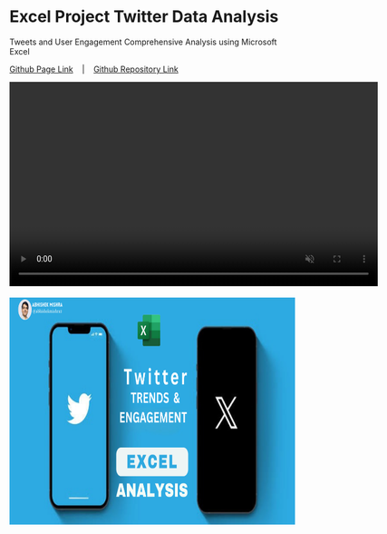 # Excel Project Twitter Data Analysis
Tweets and User Engagement Comprehensive Analysis using Microsoft Excel

[Github Page Link](https://abhishekmishra8.github.io/Excel-Project-Twitter-Data-Analysis/) &nbsp;&nbsp; | &nbsp;&nbsp; [Github Repository Link](https://github.com/abhishekmishra8/Excel-Project-Twitter-Data-Analysis)  <br>

<video width="650" height="360" controls autoplay muted loop>
<source src="Files/Analysis Video.mp4" type="video/mp4">
click the Github Page Link to see the video
</video> <br><br>

<img src="Files/Cover Page.png" width="800" height="400" />
